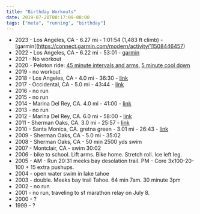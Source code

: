 ```yaml
---
title: "Birthday Workouts"
date: 2019-07-20T00:17:09-08:00
tags: ["meta", "running", "birthday"]
---
```


<!--more-->

- 2023 - Los Angeles, CA - 6.27 mi - 1:01:54 (1,483 ft climb) - [garmin[(https://connect.garmin.com/modern/activity/11508446457)
- 2022 - Los Angeles, CA - 6.22 mi - 53:01 - [garmin](https://connect.garmin.com/modern/activity/9158446101)
- 2021 - No workout
- 2020 - Peloton ride: [45 minute intervals and arms](https://members.onepeloton.com/profile/workouts/268de23c48c840adbf64bb1eba03ccc6), [5 minute cool down](https://members.onepeloton.com/profile/workouts/e74cc54760a54d79b9fd275d40484894)
- 2019 - no workout
- 2018 - Los Angeles, CA - 4.0 mi - 36:30 - [link](https://connect.garmin.com/modern/activity/2832933782)
- 2017 - Occidental, CA - 5.0 mi - 43:44 - [link](https://connect.garmin.com/modern/activity/1840565277)
- 2016 - no run
- 2015 - no run
- 2014 - Marina Del Rey, CA. 4.0 mi - 41:00 - [link](https://connect.garmin.com/modern/activity/543552603)
- 2013 - no run
- 2012 - Marina Del Rey, CA. 6.0 mi - 58:00 - [link](https://connect.garmin.com/modern/activity/203353913)
- 2011 - Sherman Oaks, CA. 3.0 mi - 25:57 - [link](https://connect.garmin.com/modern/activity/97458436)
- 2010 - Santa Monica, CA. gretna green - 3.01 mi - 26:43 - [link](https://connect.garmin.com/modern/activity/39809657)
- 2009 - Sherman Oaks, CA - 5.0 mi - 35:02
- 2008 - Sherman Oaks, CA - 50 min 2500 yds swim
- 2007 - Montclair, CA - swim 30:02
- 2006 - bike to school. Lift arms. Bike home. Stretch roll. Ice left leg.
- 2005 - AM - Run 20:31 meeks bay desolation trail. PM - Core 3x100-20-100 + 15 extra pushups.
- 2004 - open water swim in lake tahoe
- 2003 - double. Meeks bay trail Tahoe. 64 min 7am. 30 minute 3pm
- 2002 - no run
- 2001 - no run, traveling to sf marathon relay on July 8.
- 2000 - ?
- 1999 - ?
